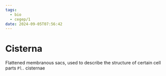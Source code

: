 ```yaml
---
tags:
  - bio
  - cegep/1
date: 2024-09-05T07:56:42
---
```


# Cisterna

Flattened membranous sacs, used to describe the structure of certain cell parts
`Pl.` cisternae